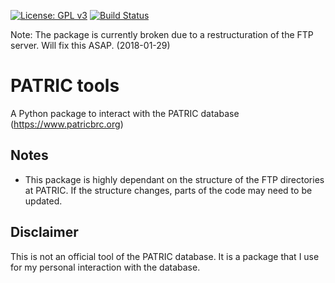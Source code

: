 [![License: GPL v3](https://img.shields.io/badge/License-GPL%20v3-blue.svg)](http://www.gnu.org/licenses/gpl-3.0)
[![Build Status](https://travis-ci.org/aldro61/patric_tools.svg?branch=master)](https://travis-ci.org/aldro61/patric_tools)


Note: The package is currently broken due to a restructuration of the FTP server. Will fix this ASAP. (2018-01-29)

# PATRIC tools
A Python package to interact with the PATRIC database (https://www.patricbrc.org)

## Notes

* This package is highly dependant on the structure of the FTP directories at PATRIC. If the structure changes, parts of the code may need to be updated.

## Disclaimer
This is not an official tool of the PATRIC database. It is a package that I use for my personal interaction with the database.
